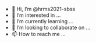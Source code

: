 - 👋 Hi, I’m @hrms2021-sbss
- 👀 I’m interested in ...
- 🌱 I’m currently learning ...
- 💞️ I’m looking to collaborate on ...
- 📫 How to reach me ...

<!---
hrms2021-sbss/hrms2021-sbss is a ✨ special ✨ repository because its `README.md` (this file) appears on your GitHub profile.
You can click the Preview link to take a look at your changes.
--->
